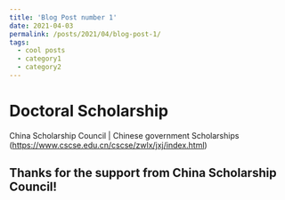 ```yaml
---
title: 'Blog Post number 1'
date: 2021-04-03
permalink: /posts/2021/04/blog-post-1/
tags:
  - cool posts
  - category1
  - category2
---
```



Doctoral Scholarship
======

China Scholarship Council | Chinese government Scholarships   
(https://www.cscse.edu.cn/cscse/zwlx/jxj/index.html)


Thanks for the support from China Scholarship Council!
------
